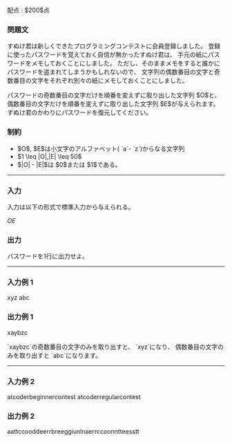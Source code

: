 
<div>

<span>

<span>

<p>
配点 : $200$点
</p>

<div>

<section>

### **問題文**

<p>
すぬけ君は新しくできたプログラミングコンテストに会員登録しました。
登録に使ったパスワードを覚えておく自信が無かったすぬけ君は、
手元の紙にパスワードをメモしておくことにしました。
ただし、そのままメモをすると誰かにパスワードを盗まれてしまうかもしれないので、
文字列の偶数番目の文字と奇数番目の文字をそれぞれ別々の紙にメモしておくことにしました。
</p>

<p>
パスワードの奇数番目の文字だけを順番を変えずに取り出した文字列 $O$と、
偶数番目の文字だけを順番を変えずに取り出した文字列 $E$が与えられます。
すぬけ君のかわりにパスワードを復元してください。
</p>

</section>

</div>

<div>

<section>

### **制約**

<ul>

<li>
$O$, $E$は小文字のアルファベット( `a`- `z`)からなる文字列
</li>

<li>
$1 \leq |O|,|E| \leq 50$
</li>

<li>
$|O| - |E|$は $0$または $1$である。
</li>

</ul>

</section>

</div>

---

<div>

<div>

<section>

### **入力**

<p>
入力は以下の形式で標準入力から与えられる。
</p>

<div>

$O$$E$
</div>

</section>

</div>

<div>

<section>

### **出力**

<p>
パスワードを1行に出力せよ。
</p>

</section>

</div>

</div>

---

<div>

<section>

### **入力例 1**

<div>

xyz
abc

</div>

</section>

</div>

<div>

<section>

### **出力例 1**

<div>

xaybzc

</div>

<p>
`xaybzc`の奇数番目の文字のみを取り出すと、 `xyz`になり、
偶数番目の文字のみを取り出すと `abc`になります。
</p>

</section>

</div>

---

<div>

<section>

### **入力例 2**

<div>

atcoderbeginnercontest
atcoderregularcontest

</div>

</section>

</div>

<div>

<section>

### **出力例 2**

<div>

aattccooddeerrbreeggiunlnaerrccoonntteesstt

</div>

</section>

</div>

</span>

</span>

</div>
